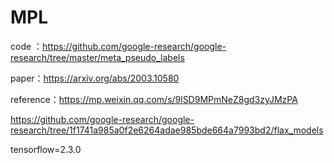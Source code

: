 # MPL

code ：https://github.com/google-research/google-research/tree/master/meta_pseudo_labels

paper：https://arxiv.org/abs/2003.10580

reference：https://mp.weixin.qq.com/s/9lSD9MPmNeZ8gd3zyJMzPA

https://github.com/google-research/google-research/tree/1f1741a985a0f2e6264adae985bde664a7993bd2/flax_models



tensorflow=2.3.0




